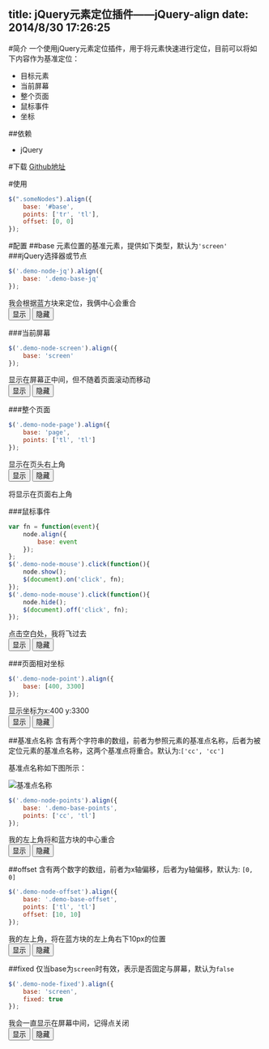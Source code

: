 title: jQuery元素定位插件——jQuery-align
date: 2014/8/30 17:26:25
---

<escape>
<link rel="stylesheet" type="text/css" href="/css/align.css">
<script type="text/javascript" src="/js/align/jquery-align-min.js"></script>
</escape>

#简介
一个使用jQuery元素定位插件，用于将元素快速进行定位，目前可以将如下内容作为基准定位：
* 目标元素
* 当前屏幕
* 整个页面
* 鼠标事件
* 坐标

##依赖
* jQuery

#下载
[Github地址](https://github.com/LingyuCoder/jquery-align)

#使用
```javascript
$(".someNodes").align({
	base: '#base',
	points: ['tr', 'tl'],
	offset: [0, 0]
});
```

#配置
##base
元素位置的基准元素，提供如下类型，默认为`'screen'`
###jQuery选择器或节点
```javascript
$('.demo-node-jq').align({
	base: '.demo-base-jq'
});
```

<escape>
<div class="demo-node demo-node-jq">我会根据蓝方块来定位，我俩中心会重合</div>
<div class="demo-base demo-base-jq"></div>
<button id="btn-show-jq" class="btn-show">显示</button>
<button id="btn-hide-jq" class="btn-hide">隐藏</button>
<script type="text/javascript">
$(function(){
	var node = $('.demo-node-jq').hide();
	$('#btn-show-jq').click(function(){
		node.align({
			base: '.demo-base-jq'
		});
		node.show();
	});
	$('#btn-hide-jq').click(function(){
		node.hide();
	});
})
</script>
</escape>


###当前屏幕
```javascript
$('.demo-node-screen').align({
	base: 'screen'
});
```

<escape>
<div class="demo-node demo-node-screen">显示在屏幕正中间，但不随着页面滚动而移动</div>
<button id="btn-show-screen" class="btn-show">显示</button>
<button id="btn-hide-screen" class="btn-hide">隐藏</button>
<script type="text/javascript">
	$(function(){
		var node = $('.demo-node-screen').hide();
		$('#btn-show-screen').click(function(){
			node.show().align({
				base: 'screen'
			});
		});
		$('#btn-hide-screen').click(function(){
			node.hide();
		});
	})
</script>
</escape>

###整个页面
```javascript
$('.demo-node-page').align({
	base: 'page',
	points: ['tl', 'tl']
});
```

<escape>
<div class="demo-node demo-node-page">显示在页头右上角</div>
<button id="btn-show-page" class="btn-show">显示</button>
<button id="btn-hide-page" class="btn-hide">隐藏</button>
<p>将显示在页面右上角</p>
<script type="text/javascript">
	$(function(){
		var node = $('.demo-node-page').hide();
		$('#btn-show-page').click(function(){
			node.show().align({
				base: 'page',
				points: ['tr', 'tr']
			});
			$(window).scrollTop(0);
		});
		$('#btn-hide-page').click(function(){
			node.hide();
		});
	})
</script>
</escape>

###鼠标事件
```javascript
var fn = function(event){
	node.align({
		base: event
	});
};
$('.demo-node-mouse').click(function(){
	node.show();
	$(document).on('click', fn);
});
$('.demo-node-mouse').click(function(){
	node.hide();
	$(document).off('click', fn);
});
```
<escape>
<div class="demo-node demo-node-mouse">点击空白处，我将飞过去</div>
<button id="btn-show-mouse" class="btn-show">显示</button>
<button id="btn-hide-mouse" class="btn-hide">隐藏</button>
<script type="text/javascript">
	$(function(){
		var node = $('.demo-node-mouse').hide();
		var fn = function(event){
			node.align({
				base: event
			});
		};
		
		$('#btn-show-mouse').click(function(){
			node.show();
			$(document).on('click', fn);
		});
		$('#btn-hide-mouse').click(function(){
			node.hide();
			$(document).off('click', fn);
		});
	})
</script>
</escape>

###页面相对坐标
```javascript
$('.demo-node-point').align({
	base: [400, 3300]
});
```

<escape>
<div class="demo-node demo-node-point">显示坐标为x:400  y:3300</div>
<button id="btn-show-point" class="btn-show">显示</button>
<button id="btn-hide-point" class="btn-hide">隐藏</button>
<script type="text/javascript">
	$(function(){
		var node = $('.demo-node-point').hide();
		$('#btn-show-point').click(function(){
			node.show();
			node.align({
				base: [400, 3300]
			});
		});
		$('#btn-hide-point').click(function(){
			node.hide();
		});
	})
</script>
</escape>

##基准点名称
含有两个字符串的数组，前者为参照元素的基准点名称，后者为被定位元素的基准点名称，这两个基准点将重合。默认为:`['cc', 'cc']`

基准点名称如下图所示：

![基准点名称](http://skyinlayerblog.qiniudn.com/github%2Falign-points.png)

```javascript
$('.demo-node-points').align({
	base: '.demo-base-points',
	points: ['cc', 'tl']
});
```

<escape>
<div class="demo-node demo-node-points">我的左上角将和蓝方块的中心重合</div>
<div class="demo-base demo-base-points"></div>
<button id="btn-show-points" class="btn-show">显示</button>
<button id="btn-hide-points" class="btn-hide">隐藏</button>
<script type="text/javascript">
	$(function(){
		var node = $('.demo-node-points').hide();
		$('#btn-show-points').click(function(){
			node.show().align({
				base: '.demo-base-points',
				points: ['cc', 'tl']
			});
		});
		$('#btn-hide-points').click(function(){
			node.hide();
		});
	})
</script>
</escape>

##offset
含有两个数字的数组，前者为x轴偏移，后者为y轴偏移，默认为: `[0, 0]`
```javascript
$('.demo-node-offset').align({
	base: '.demo-base-offset',
	points: ['tl', 'tl']
	offset: [10, 10]
});
```

<escape>
<div class="demo-node demo-node-offset">我的左上角，将在蓝方块的左上角右下10px的位置</div>
<div class="demo-base demo-base-offset"></div>
<button id="btn-show-offset" class="btn-show">显示</button>
<button id="btn-hide-offset" class="btn-hide">隐藏</button>
<script type="text/javascript">
	$(function(){
		var node = $('.demo-node-offset').hide();
		$('#btn-show-offset').click(function(){
			node.show().align({
				base: '.demo-base-offset',
				points: ['tl', 'tl'],
				offset: [10, 10]
			});
		});
		$('#btn-hide-offset').click(function(){
			node.hide();
		});
	})
</script>
</escape>

##fixed
仅当base为`screen`时有效，表示是否固定与屏幕，默认为`false`
```javascript
$('.demo-node-fixed').align({
	base: 'screen',
	fixed: true
});
```

<escape>
<div class="demo-node demo-node-fixed">我会一直显示在屏幕中间，记得点关闭</div>
<button id="btn-show-fixed" class="btn-show">显示</button>
<button id="btn-hide-fixed" class="btn-hide">隐藏</button>
<script type="text/javascript">
	$(function(){
		var node = $('.demo-node-fixed').hide();
		$('#btn-show-fixed').click(function(){
			node.show().align({
				base: 'screen',
				fixed: true
			});
		});
		$('#btn-hide-fixed').click(function(){
			node.hide();
		});
	})
</script>
</escape>